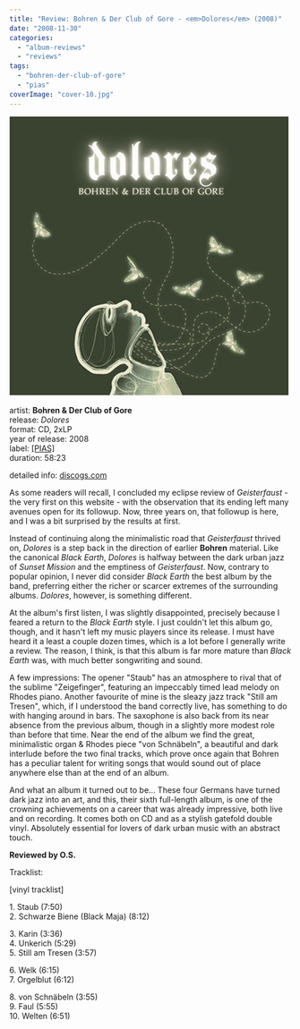 ```yaml
---
title: "Review: Bohren & Der Club of Gore - <em>Dolores</em> (2008)"
date: "2008-11-30"
categories: 
  - "album-reviews"
  - "reviews"
tags: 
  - "bohren-der-club-of-gore"
  - "pias"
coverImage: "cover-10.jpg"
---
```


![](images/cover-10.jpg)

artist: **Bohren & Der Club of Gore**  
release: _Dolores_  
format: CD, 2xLP  
year of release: 2008  
label: [\[PIAS\]](http://www.piasrecordings.com/)  
duration: 58:23

detailed info: [discogs.com](http://www.discogs.com/Bohren-Der-Club-Of-Gore-Dolores/master/60856)

As some readers will recall, I concluded my eclipse review of _Geisterfaust_ - the very first on this website - with the observation that its ending left many avenues open for its followup. Now, three years on, that followup is here, and I was a bit surprised by the results at first.

Instead of continuing along the minimalistic road that _Geisterfaust_ thrived on, _Dolores_ is a step back in the direction of earlier **Bohren** material. Like the canonical _Black Earth_, _Dolores_ is halfway between the dark urban jazz of _Sunset Mission_ and the emptiness of _Geisterfaust_. Now, contrary to popular opinion, I never did consider _Black Earth_ the best album by the band, preferring either the richer or scarcer extremes of the surrounding albums. _Dolores_, however, is something different.

At the album's first listen, I was slightly disappointed, precisely because I feared a return to the _Black Earth_ style. I just couldn't let this album go, though, and it hasn't left my music players since its release. I must have heard it a least a couple dozen times, which is a lot before I generally write a review. The reason, I think, is that this album is far more mature than _Black Earth_ was, with much better songwriting and sound.

A few impressions: The opener "Staub" has an atmosphere to rival that of the sublime "Zeigefinger", featuring an impeccably timed lead melody on Rhodes piano. Another favourite of mine is the sleazy jazz track "Still am Tresen", which, if I understood the band correctly live, has something to do with hanging around in bars. The saxophone is also back from its near absence from the previous album, though in a slightly more modest role than before that time. Near the end of the album we find the great, minimalistic organ & Rhodes piece "von Schnäbeln", a beautiful and dark interlude before the two final tracks, which prove once again that Bohren has a peculiar talent for writing songs that would sound out of place anywhere else than at the end of an album.

And what an album it turned out to be... These four Germans have turned dark jazz into an art, and this, their sixth full-length album, is one of the crowning achievements on a career that was already impressive, both live and on recording. It comes both on CD and as a stylish gatefold double vinyl. Absolutely essential for lovers of dark urban music with an abstract touch.

**Reviewed by O.S.**

Tracklist:

\[vinyl tracklist\]

1\. Staub (7:50)  
2\. Schwarze Biene (Black Maja) (8:12)

3\. Karin (3:36)  
4\. Unkerich (5:29)  
5\. Still am Tresen (3:57)

6\. Welk (6:15)  
7\. Orgelblut (6:12)

8\. von Schnäbeln (3:55)  
9\. Faul (5:55)  
10\. Welten (6:51)
